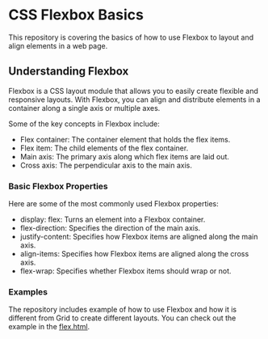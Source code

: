 # CSS Flexbox Basics

This repository is covering the basics of how to use Flexbox to layout and align elements in a web page.

## Understanding Flexbox

Flexbox is a CSS layout module that allows you to easily create flexible and responsive layouts. With Flexbox, you can align and distribute elements in a container along a single axis or multiple axes.

Some of the key concepts in Flexbox include:

- Flex container: The container element that holds the flex items.
- Flex item: The child elements of the flex container.
- Main axis: The primary axis along which flex items are laid out.
- Cross axis: The perpendicular axis to the main axis.

### Basic Flexbox Properties

Here are some of the most commonly used Flexbox properties:

- display: flex: Turns an element into a Flexbox container.
- flex-direction: Specifies the direction of the main axis.
- justify-content: Specifies how Flexbox items are aligned along the main axis.
- align-items: Specifies how Flexbox items are aligned along the cross axis.
- flex-wrap: Specifies whether Flexbox items should wrap or not.

### Examples

The repository includes example of how to use Flexbox and how it is different from Grid to create different layouts. You can check out the example in the [flex.html](flex/flex.html).
